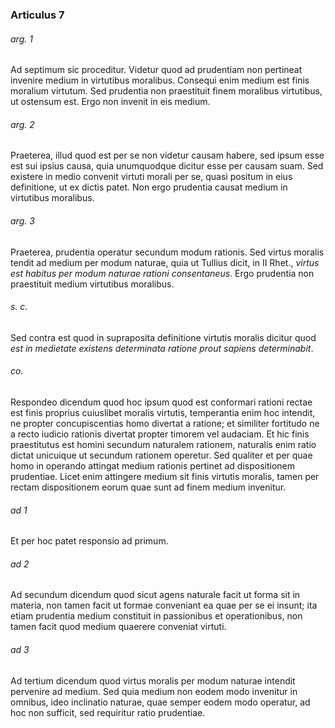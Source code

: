 ### Articulus 7

###### arg. 1
Ad septimum sic proceditur. Videtur quod ad prudentiam non pertineat invenire medium in virtutibus moralibus. Consequi enim medium est finis moralium virtutum. Sed prudentia non praestituit finem moralibus virtutibus, ut ostensum est. Ergo non invenit in eis medium.

###### arg. 2
Praeterea, illud quod est per se non videtur causam habere, sed ipsum esse est sui ipsius causa, quia unumquodque dicitur esse per causam suam. Sed existere in medio convenit virtuti morali per se, quasi positum in eius definitione, ut ex dictis patet. Non ergo prudentia causat medium in virtutibus moralibus.

###### arg. 3
Praeterea, prudentia operatur secundum modum rationis. Sed virtus moralis tendit ad medium per modum naturae, quia ut Tullius dicit, in II Rhet., *virtus est habitus per modum naturae rationi consentaneus*. Ergo prudentia non praestituit medium virtutibus moralibus.

###### s. c.
Sed contra est quod in supraposita definitione virtutis moralis dicitur quod *est in medietate existens determinata ratione prout sapiens determinabit*.

###### co.
Respondeo dicendum quod hoc ipsum quod est conformari rationi rectae est finis proprius cuiuslibet moralis virtutis, temperantia enim hoc intendit, ne propter concupiscentias homo divertat a ratione; et similiter fortitudo ne a recto iudicio rationis divertat propter timorem vel audaciam. Et hic finis praestitutus est homini secundum naturalem rationem, naturalis enim ratio dictat unicuique ut secundum rationem operetur. Sed qualiter et per quae homo in operando attingat medium rationis pertinet ad dispositionem prudentiae. Licet enim attingere medium sit finis virtutis moralis, tamen per rectam dispositionem eorum quae sunt ad finem medium invenitur.

###### ad 1
Et per hoc patet responsio ad primum.

###### ad 2
Ad secundum dicendum quod sicut agens naturale facit ut forma sit in materia, non tamen facit ut formae conveniant ea quae per se ei insunt; ita etiam prudentia medium constituit in passionibus et operationibus, non tamen facit quod medium quaerere conveniat virtuti.

###### ad 3
Ad tertium dicendum quod virtus moralis per modum naturae intendit pervenire ad medium. Sed quia medium non eodem modo invenitur in omnibus, ideo inclinatio naturae, quae semper eodem modo operatur, ad hoc non sufficit, sed requiritur ratio prudentiae.

